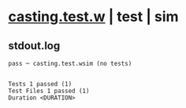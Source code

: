 # [casting.test.w](../../../../../examples/tests/valid/casting.test.w) | test | sim

## stdout.log
```log
pass ─ casting.test.wsim (no tests)
 
 
Tests 1 passed (1)
Test Files 1 passed (1)
Duration <DURATION>
```

